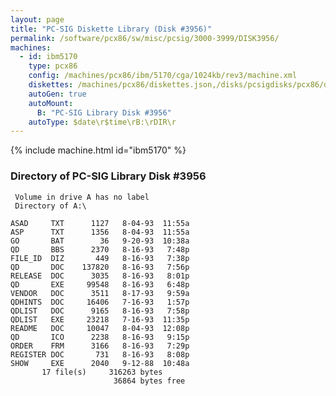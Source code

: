 ```yaml
---
layout: page
title: "PC-SIG Diskette Library (Disk #3956)"
permalink: /software/pcx86/sw/misc/pcsig/3000-3999/DISK3956/
machines:
  - id: ibm5170
    type: pcx86
    config: /machines/pcx86/ibm/5170/cga/1024kb/rev3/machine.xml
    diskettes: /machines/pcx86/diskettes.json,/disks/pcsigdisks/pcx86/diskettes.json
    autoGen: true
    autoMount:
      B: "PC-SIG Library Disk #3956"
    autoType: $date\r$time\rB:\rDIR\r
---
```


{% include machine.html id="ibm5170" %}

### Directory of PC-SIG Library Disk #3956

     Volume in drive A has no label
     Directory of A:\

    ASAD     TXT      1127   8-04-93  11:55a
    ASP      TXT      1356   8-04-93  11:55a
    GO       BAT        36   9-20-93  10:38a
    QD       BBS      2370   8-16-93   7:48p
    FILE_ID  DIZ       449   8-16-93   7:38p
    QD       DOC    137820   8-16-93   7:56p
    RELEASE  DOC      3035   8-16-93   8:01p
    QD       EXE     99548   8-16-93   6:48p
    VENDOR   DOC      3511   8-17-93   9:59a
    QDHINTS  DOC     16406   7-16-93   1:57p
    QDLIST   DOC      9165   8-16-93   7:58p
    QDLIST   EXE     23218   7-16-93  11:35p
    README   DOC     10047   8-04-93  12:08p
    QD       ICO      2238   8-16-93   9:15p
    ORDER    FRM      3166   8-16-93   7:29p
    REGISTER DOC       731   8-16-93   8:08p
    SHOW     EXE      2040   9-12-88  10:48a
           17 file(s)     316263 bytes
                           36864 bytes free
